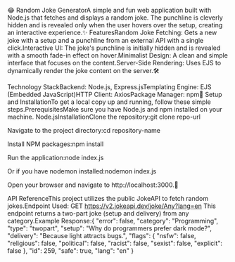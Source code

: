 😂 Random Joke GeneratorA simple and fun web application built with Node.js that fetches and displays a random joke. The punchline is cleverly hidden and is revealed only when the user hovers over the setup, creating an interactive experience.✨ FeaturesRandom Joke Fetching: Gets a new joke with a setup and a punchline from an external API with a single click.Interactive UI: The joke's punchline is initially hidden and is revealed with a smooth fade-in effect on hover.Minimalist Design: A clean and simple interface that focuses on the content.Server-Side Rendering: Uses EJS to dynamically render the joke content on the server.🛠️ 

Technology StackBackend: Node.js, Express.jsTemplating Engine: EJS (Embedded JavaScript)HTTP Client: AxiosPackage Manager: npm🚀
 Setup and InstallationTo get a local copy up and running, follow these simple steps.PrerequisitesMake sure you have Node.js and npm installed on your machine.
 Node.jsInstallationClone the repository:git clone repo-url

Navigate to the project directory:cd repository-name

Install NPM packages:npm install

Run the application:node index.js

Or if you have nodemon installed:nodemon index.js

Open your browser and navigate to http://localhost:3000.🔌 

API ReferenceThis project utilizes the public JokeAPI to fetch random jokes.Endpoint Used: GET https://v2.jokeapi.dev/joke/Any?lang=en  This endpoint returns a two-part joke (setup and delivery) from any category.Example Response:{
    "error": false,
    "category": "Programming",
    "type": "twopart",
    "setup": "Why do programmers prefer dark mode?",
    "delivery": "Because light attracts bugs.",
    "flags": {
        "nsfw": false,
        "religious": false,
        "political": false,
        "racist": false,
        "sexist": false,
        "explicit": false
    },
    "id": 259,
    "safe": true,
    "lang": "en"
}

